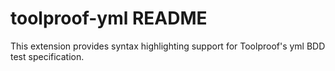 # toolproof-yml README

This extension provides syntax highlighting support for Toolproof's yml BDD test specification.